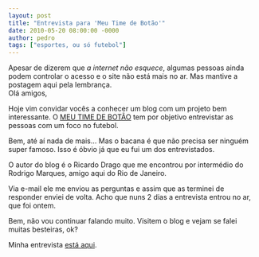 ```yaml
---
layout: post
title: "Entrevista para 'Meu Time de Botão'"
date: 2010-05-20 08:00:00 -0000
author: pedro
tags: ["esportes, ou só futebol"]
---
```

<div class="aviso">Apesar de dizerem que <i>a internet não esquece</i>, algumas pessoas ainda podem controlar o acesso e o site não está mais no ar. Mas mantive a postagem aqui pela lembrança.</div>
Olá amigos,

Hoje vim convidar vocês a conhecer um blog com um projeto bem interessante. O <a href="http://meutimedebotao.blogspot.com/">MEU TIME DE BOTÃO</a> tem por objetivo entrevistar as pessoas com um foco no futebol.

Bem, até aí nada de mais… Mas o bacana é que não precisa ser ninguém super famoso. Isso é óbvio já que eu fui um dos entrevistados.

O autor do blog é o Ricardo Drago que me encontrou por intermédio do Rodrigo Marques, amigo aqui do Rio de Janeiro.

Via e-mail ele me enviou as perguntas e assim que as terminei de responder enviei de volta. Acho que nuns 2 dias a entrevista entrou no ar, que foi ontem.

Bem, não vou continuar falando muito. Visitem o blog e vejam se  falei muitas besteiras, ok?

Minha entrevista <a href="http://meutimedebotao.blogspot.com/">está aqui</a>.